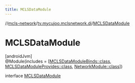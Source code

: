 ```yaml
---
title: MCLSDataModule
---
```

//[mcls-network](../../../index.html)/[tv.mycujoo.mclsnetwork.di](../index.html)/[MCLSDataModule](index.html)



# MCLSDataModule



[androidJvm]\
@Module(includes = [[MCLSDataModuleBinds::class](../-m-c-l-s-data-module-binds/index.html), [MCLSDataModuleProvides::class](../-m-c-l-s-data-module-provides/index.html), [NetworkModule::class](../-network-module/index.html)])



interface [MCLSDataModule](index.html)


